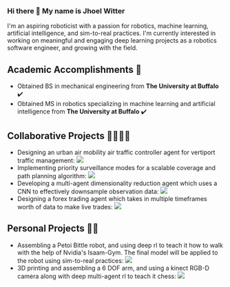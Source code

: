 ### Hi there 👋 My name is Jhoel Witter

I'm an aspiring roboticist with a passion for robotics, machine learning, artificial intelligence, and sim-to-real practices. I'm currently interested in working on meaningful and engaging deep learning projects as a robotics software engineer, and growing with the field.

## Academic Accomplishments 📖
- Obtained BS in mechanical engineering from **The University at Buffalo** ✔️
- Obtained MS in robotics specializing in machine learning and artificial intelligence from **The University at Buffalo** ✔️

## Collaborative Projects 👨‍🔬👩‍🔬
- Designing an urban air mobility air traffic controller agent for vertiport traffic management: ![](https://geps.dev/progress/100)
- Implementing priority surveillance modes for a scalable coverage and path planning algorithm: ![](https://geps.dev/progress/100)
- Developing a multi-agent dimensionality reduction agent which uses a CNN to effectively downsample observation data: ![](https://geps.dev/progress/50)
- Designing a forex trading agent which takes in multiple timeframes worth of data to make live trades: ![](https://geps.dev/progress/40)

## Personal Projects 👨‍🔬
- Assembling a Petoi Bittle robot, and using deep rl to teach it how to walk with the help of Nvidia's Isaam-Gym. The final model will be applied to the robot using sim-to-real practices: ![](https://geps.dev/progress/50)
- 3D printing and assembling a 6 DOF arm, and using a kinect RGB-D camera along with deep multi-agent rl to teach it chess: ![](https://geps.dev/progress/10)



<!--
**JhoelWit/JhoelWit** is a ✨ _special_ ✨ repository because its `README.md` (this file) appears on your GitHub profile.

Here are some ideas to get you started:

- 🔭 I’m currently working on ...
- 🌱 I’m currently learning ...
- 👯 I’m looking to collaborate on ...
- 🤔 I’m looking for help with ...
- 💬 Ask me about ...
- 📫 How to reach me: ...
- 😄 Pronouns: ...
- ⚡ Fun fact: ...
-->
